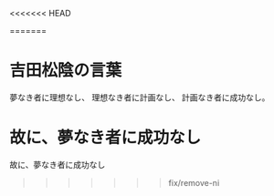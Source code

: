 <<<<<<< HEAD

=======
>>>>>>
# 吉田松陰の言葉
夢なき者に理想なし、
理想なき者に計画なし、
計画なき者に成功なし。

故に、夢なき者に成功なし
=======
故に、夢なき者に成功なし
>>>>>>> fix/remove-ni
